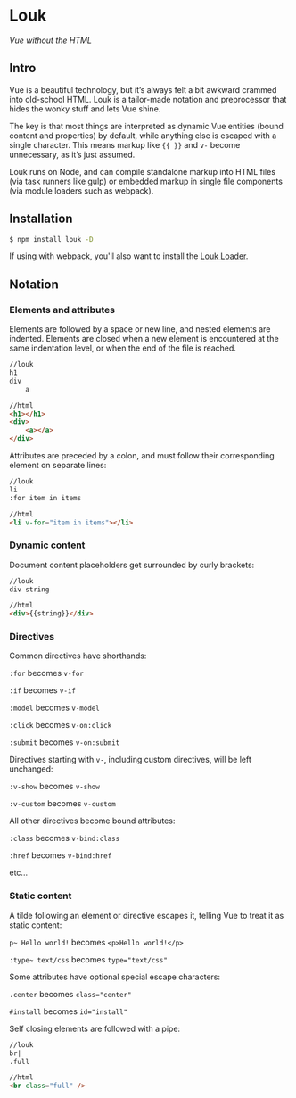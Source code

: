 # Louk
_Vue without the HTML_

## Intro

Vue is a beautiful technology, but it’s always felt a bit awkward crammed into old-school HTML. Louk is a tailor-made notation and preprocessor that hides the wonky stuff and lets Vue shine.

The key is that most things are interpreted as dynamic Vue entities (bound content and properties) by default, while anything else is escaped with a single character. This means markup like `{{ }}` and `v-` become unnecessary, as it’s just assumed.

Louk runs on Node, and can compile standalone markup into HTML files (via task runners like gulp) or embedded markup in single file components (via module loaders such as webpack).

## Installation
```sh
$ npm install louk -D
```
If using with webpack, you'll also want to install the [Louk Loader](https://github.com/agorischek/louk-loader).

## Notation

### Elements and attributes

Elements are followed by a space or new line, and nested elements are indented. Elements are closed when a new element is encountered at the same indentation level, or when the end of the file is reached.
```html
//louk
h1
div
    a

//html
<h1></h1>
<div>
    <a></a>
</div>
```

Attributes are preceded by a colon, and must follow their corresponding element on separate lines:
```html
//louk
li
:for item in items

//html
<li v-for="item in items"></li>
```
### Dynamic content

Document content placeholders get surrounded by curly brackets:
```html
//louk
div string

//html
<div>{{string}}</div>
```

### Directives

Common directives have shorthands:

`:for` becomes `v-for`

`:if` becomes `v-if`

`:model` becomes `v-model`

`:click` becomes `v-on:click`

`:submit` becomes `v-on:submit`

Directives starting with `v-`, including custom directives, will be left unchanged:

`:v-show` becomes `v-show`

`:v-custom` becomes `v-custom`

All other directives become bound attributes:

`:class` becomes `v-bind:class`

`:href` becomes `v-bind:href`

etc...

### Static content

A tilde following an element or directive escapes it, telling Vue to treat it as static content:

`p~ Hello world!` becomes `<p>Hello world!</p>`

`:type~ text/css` becomes `type="text/css"`

Some attributes have optional special escape characters:

`.center` becomes `class="center"`

`#install` becomes `id="install"`

Self closing elements are followed with a pipe:
```html
//louk
br|
.full

//html
<br class="full" />
```
